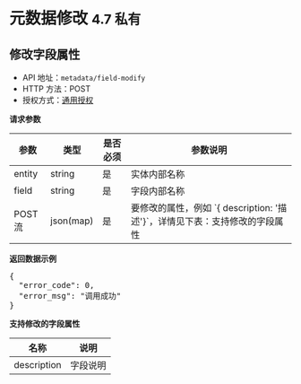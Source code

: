 # 元数据修改 <small>4.7 私有</small>

## 修改字段属性

- API 地址：`metadata/field-modify`
- HTTP 方法：POST
- 授权方式：[通用授权](auth-intro.html)

**请求参数**
<table>
<thead>
	<tr>
		<th>参数</th>
		<th>类型</th>
		<th>是否必须</th>
		<th>参数说明</th>
	</tr>
</thead>
<tbody>
  <tr>
		<td>entity</td>
		<td>string</td>
		<td>是</td>
		<td>实体内部名称</td>
	</tr>
	<tr>
		<td>field</td>
		<td>string</td>
		<td>是</td>
		<td>字段内部名称</td>
	</tr>
	<tr>
		<td>POST流</td>
		<td>json(map)</td>
		<td>是</td>
		<td>要修改的属性，例如 `{ description: '描述'}`，详情见下表：支持修改的字段属性</td>
	</tr>
</tbody>
</table>

**返回数据示例**

<pre>
{
  "error_code": 0,
  "error_msg": "调用成功"
}
</pre>

**支持修改的字段属性**
<table>
<thead>
	<tr>
		<th>名称</th>
		<th>说明</th>
	</tr>
</thead>
<tbody>
  <tr>
		<td>description</td>
		<td>字段说明</td>
	</tr>
</tbody>
</table>